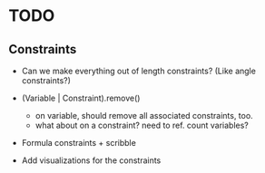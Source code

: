 TODO
====

Constraints
-----------

* Can we make everything out of length constraints?
  (Like angle constraints?)

* (Variable | Constraint).remove()
  - on variable, should remove all associated constraints, too.
  - what about on a constraint? need to ref. count variables?

* Formula constraints + scribble

* Add visualizations for the constraints

